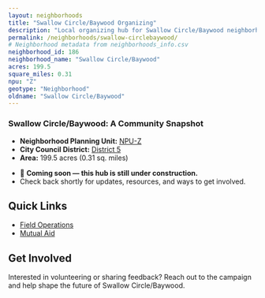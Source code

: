 ```yaml
---
layout: neighborhoods
title: "Swallow Circle/Baywood Organizing"
description: "Local organizing hub for Swallow Circle/Baywood neighborhood. Connect with field operations, mutual aid, and community organizing efforts."
permalink: /neighborhoods/swallow-circlebaywood/
# Neighborhood metadata from neighborhoods_info.csv
neighborhood_id: 186
neighborhood_name: "Swallow Circle/Baywood"
acres: 199.5
square_miles: 0.31
npu: "Z"
geotype: "Neighborhood"
oldname: "Swallow Circle/Baywood"
---
```


### **Swallow Circle/Baywood: A Community Snapshot**

  * **Neighborhood Planning Unit:** [NPU-Z](https://www.atlantaga.gov/government/departments/city-planning/neighborhood-planning-units/neighborhood-and-npu-contacts)
  * **City Council District:** [District 5](https://citycouncil.atlantaga.gov/council-members)
  * **Area:** 199.5 acres (0.31 sq. miles)

- 🚧 **Coming soon — this hub is still under construction.**
- Check back shortly for updates, resources, and ways to get involved.

## Quick Links

- [Field Operations](./field-ops/)
- [Mutual Aid](./mutual-aid/)

## Get Involved

Interested in volunteering or sharing feedback? Reach out to the campaign and help shape the future of Swallow Circle/Baywood.
